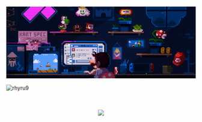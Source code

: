 [![MasterHead](https://github.com/RHYru9/rhyru9/blob/main/banner.gif)](/)

<p align="left"> <img src="https://komarev.com/ghpvc/?username=rhyru9&label=Profile%20views&color=0e75b6&style=flat" alt="rhyru9" /> </p>
<h1 align="center">
    <img src="https://readme-typing-svg.herokuapp.com/?font=Righteous&size=35&center=true&vCenter=true&width=600&height=70&duration=4000&lines=Hi+There!+👋;+I'm+Reyyy." />
</h1>    

